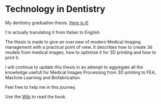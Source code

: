 # Technology in Dentistry
My dentistry graduation thesis. [Here is it!](https://github.com/lillux/Technology-in-Dentistry/wiki
 "Wiki")

I'm actually translating it from Italian to English.

The thesis is made to give an overview of modern Medical Imaging management with a practical point of view. It describes how to create 3d models from medical images, how to optimize it for 3D printing and how to print it.

I will continue to update this thesis in an attempt to aggregate all the knowledge usefull for Medical Images Processing from 3D printing to FEA, Machine Learning and Biofabrication.

Feel free to help me in this journey.


Use the [Wiki](https://github.com/lillux/Technology-in-Dentistry/wiki
 "Wiki") to read the book.
